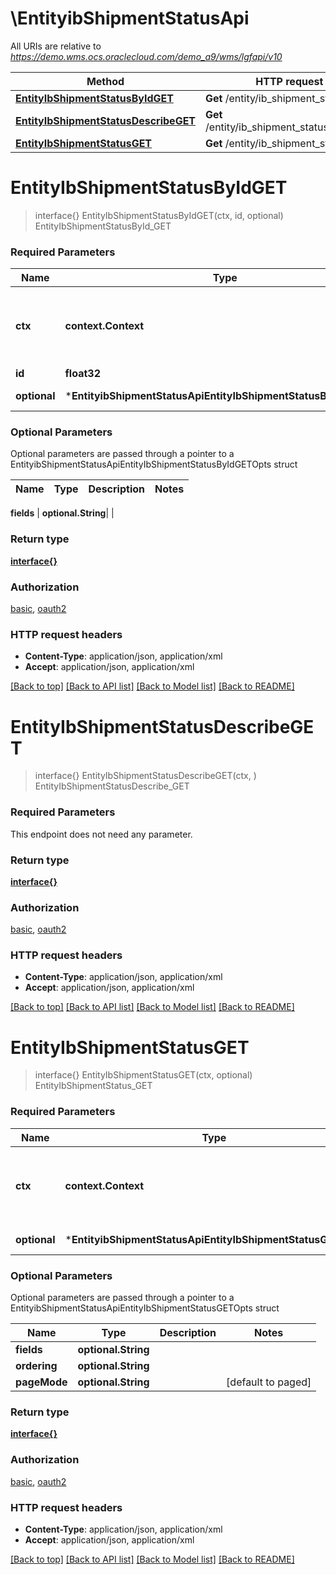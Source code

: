 # \EntityibShipmentStatusApi

All URIs are relative to *https://demo.wms.ocs.oraclecloud.com/demo_a9/wms/lgfapi/v10*

Method | HTTP request | Description
------------- | ------------- | -------------
[**EntityIbShipmentStatusByIdGET**](EntityibShipmentStatusApi.md#EntityIbShipmentStatusByIdGET) | **Get** /entity/ib_shipment_status/{id} | EntityIbShipmentStatusById_GET
[**EntityIbShipmentStatusDescribeGET**](EntityibShipmentStatusApi.md#EntityIbShipmentStatusDescribeGET) | **Get** /entity/ib_shipment_status/describe | EntityIbShipmentStatusDescribe_GET
[**EntityIbShipmentStatusGET**](EntityibShipmentStatusApi.md#EntityIbShipmentStatusGET) | **Get** /entity/ib_shipment_status | EntityIbShipmentStatus_GET


# **EntityIbShipmentStatusByIdGET**
> interface{} EntityIbShipmentStatusByIdGET(ctx, id, optional)
EntityIbShipmentStatusById_GET



### Required Parameters

Name | Type | Description  | Notes
------------- | ------------- | ------------- | -------------
 **ctx** | **context.Context** | context for authentication, logging, cancellation, deadlines, tracing, etc.
  **id** | **float32**|  | 
 **optional** | ***EntityibShipmentStatusApiEntityIbShipmentStatusByIdGETOpts** | optional parameters | nil if no parameters

### Optional Parameters
Optional parameters are passed through a pointer to a EntityibShipmentStatusApiEntityIbShipmentStatusByIdGETOpts struct

Name | Type | Description  | Notes
------------- | ------------- | ------------- | -------------

 **fields** | **optional.String**|  | 

### Return type

[**interface{}**](interface{}.md)

### Authorization

[basic](../README.md#basic), [oauth2](../README.md#oauth2)

### HTTP request headers

 - **Content-Type**: application/json, application/xml
 - **Accept**: application/json, application/xml

[[Back to top]](#) [[Back to API list]](../README.md#documentation-for-api-endpoints) [[Back to Model list]](../README.md#documentation-for-models) [[Back to README]](../README.md)

# **EntityIbShipmentStatusDescribeGET**
> interface{} EntityIbShipmentStatusDescribeGET(ctx, )
EntityIbShipmentStatusDescribe_GET



### Required Parameters
This endpoint does not need any parameter.

### Return type

[**interface{}**](interface{}.md)

### Authorization

[basic](../README.md#basic), [oauth2](../README.md#oauth2)

### HTTP request headers

 - **Content-Type**: application/json, application/xml
 - **Accept**: application/json, application/xml

[[Back to top]](#) [[Back to API list]](../README.md#documentation-for-api-endpoints) [[Back to Model list]](../README.md#documentation-for-models) [[Back to README]](../README.md)

# **EntityIbShipmentStatusGET**
> interface{} EntityIbShipmentStatusGET(ctx, optional)
EntityIbShipmentStatus_GET



### Required Parameters

Name | Type | Description  | Notes
------------- | ------------- | ------------- | -------------
 **ctx** | **context.Context** | context for authentication, logging, cancellation, deadlines, tracing, etc.
 **optional** | ***EntityibShipmentStatusApiEntityIbShipmentStatusGETOpts** | optional parameters | nil if no parameters

### Optional Parameters
Optional parameters are passed through a pointer to a EntityibShipmentStatusApiEntityIbShipmentStatusGETOpts struct

Name | Type | Description  | Notes
------------- | ------------- | ------------- | -------------
 **fields** | **optional.String**|  | 
 **ordering** | **optional.String**|  | 
 **pageMode** | **optional.String**|  | [default to paged]

### Return type

[**interface{}**](interface{}.md)

### Authorization

[basic](../README.md#basic), [oauth2](../README.md#oauth2)

### HTTP request headers

 - **Content-Type**: application/json, application/xml
 - **Accept**: application/json, application/xml

[[Back to top]](#) [[Back to API list]](../README.md#documentation-for-api-endpoints) [[Back to Model list]](../README.md#documentation-for-models) [[Back to README]](../README.md)

